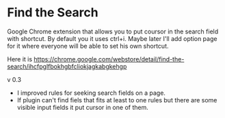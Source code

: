 Find the Search
==========

Google Chrome extension that allows you to put coursor in the search field with shortcut. By default you it uses ctrl+i. Maybe later I'll add option page for it where everyone will be able to set his own shortcut.

Here it is https://chrome.google.com/webstore/detail/find-the-search/ihcfpglfbokhgbfcliokjagkabgkehgp

v 0.3
- I improved rules for seeking search fields on a page.
- If plugin can't find fiels that fits at least to one rules but there are some visible input fields it put cursor in one of them.